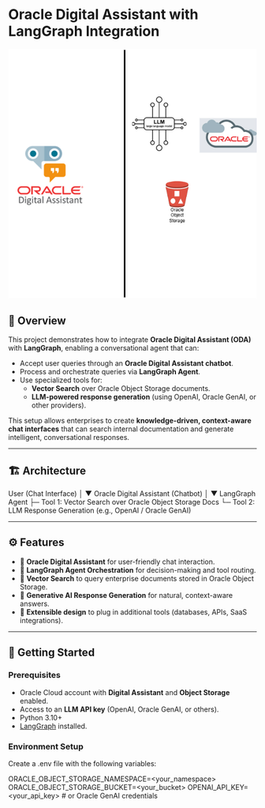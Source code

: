 # Oracle Digital Assistant with LangGraph Integration  

![Architecture Diagram](./OCICHATBOT.png)



## 📌 Overview  
This project demonstrates how to integrate **Oracle Digital Assistant (ODA)** with **LangGraph**, enabling a conversational agent that can:  

- Accept user queries through an **Oracle Digital Assistant chatbot**.  
- Process and orchestrate queries via **LangGraph Agent**.  
- Use specialized tools for:  
  - **Vector Search** over Oracle Object Storage documents.  
  - **LLM-powered response generation** (using OpenAI, Oracle GenAI, or other providers).  

This setup allows enterprises to create **knowledge-driven, context-aware chat interfaces** that can search internal documentation and generate intelligent, conversational responses.  

---

## 🏗️ Architecture  

User (Chat Interface)
│
▼
Oracle Digital Assistant (Chatbot)
│
▼
LangGraph Agent
├─ Tool 1: Vector Search over Oracle Object Storage Docs
└─ Tool 2: LLM Response Generation (e.g., OpenAI / Oracle GenAI)



---

## ⚙️ Features  

- 🔹 **Oracle Digital Assistant** for user-friendly chat interaction.  
- 🔹 **LangGraph Agent Orchestration** for decision-making and tool routing.  
- 🔹 **Vector Search** to query enterprise documents stored in Oracle Object Storage.  
- 🔹 **Generative AI Response Generation** for natural, context-aware answers.  
- 🔹 **Extensible design** to plug in additional tools (databases, APIs, SaaS integrations).  

---

## 🚀 Getting Started  

### Prerequisites  
- Oracle Cloud account with **Digital Assistant** and **Object Storage** enabled.  
- Access to an **LLM API key** (OpenAI, Oracle GenAI, or others).  
- Python 3.10+  
- [LangGraph](https://python.langchain.com/docs/langgraph) installed.  



### Environment Setup

Create a .env file with the following variables:

ORACLE_OBJECT_STORAGE_NAMESPACE=<your_namespace>
ORACLE_OBJECT_STORAGE_BUCKET=<your_bucket>
OPENAI_API_KEY=<your_api_key>  # or Oracle GenAI credentials
